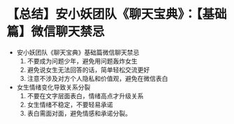 # 【总结】安小妖团队《聊天宝典》：【基础篇】微信聊天禁忌

-   安小妖团队《聊天宝典》基础篇微信聊天禁忌
    1.  不要成为问题少年，避免用问题轰炸女生
    2.  避免说女生无法回答的话，简单轻松交流更好
    3.  注意不涉及对方个人隐私和价值观，避免在微信表白
-   女生情绪变化导致关系分裂
    1.  不要在文字层面表白，情绪高点才升级关系
    2.  女生情绪不稳定，不要轻易承诺
    3.  表白需面对面，避免情感和承诺分裂。
